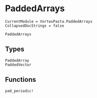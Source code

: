 # PaddedArrays

```@meta
CurrentModule = VortexPasta.PaddedArrays
CollapsedDocStrings = false
```

```@docs
PaddedArrays
```

## Types

```@docs
PaddedArray
PaddedVector
```

## Functions

```@docs
pad_periodic!
```
